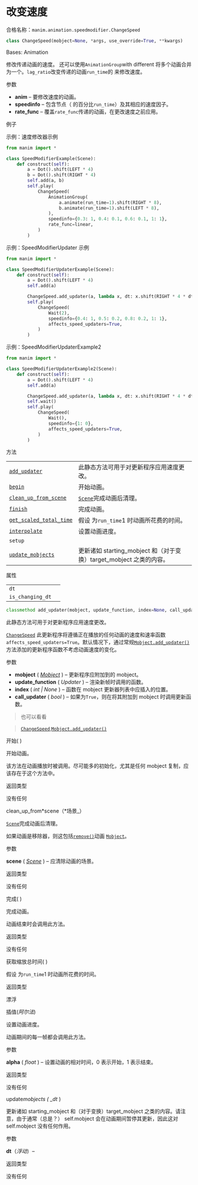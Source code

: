 # 改变速度

合格名称：`manim.animation.speedmodifier.ChangeSpeed`

```py
class ChangeSpeed(mobject=None, *args, use_override=True, **kwargs)
```

Bases: Animation

修改传递动画的速度。 还可以使用`AnimationGroup`with different 将多个动画合并为一个。`lag_ratio`改变传递的动画`run_time`的 来修改速度。

参数

- **anim** – 要修改速度的动画。
- **speedinfo** – 包含节点（ 的百分比`run_time`）及其相应的速度因子。
- **rate_func** – 覆盖`rate_func`传递的动画，在更改速度之前应用。

例子

示例：速度修改器示例

```py
from manim import *

class SpeedModifierExample(Scene):
    def construct(self):
        a = Dot().shift(LEFT * 4)
        b = Dot().shift(RIGHT * 4)
        self.add(a, b)
        self.play(
            ChangeSpeed(
                AnimationGroup(
                    a.animate(run_time=1).shift(RIGHT * 8),
                    b.animate(run_time=1).shift(LEFT * 8),
                ),
                speedinfo={0.3: 1, 0.4: 0.1, 0.6: 0.1, 1: 1},
                rate_func=linear,
            )
        )
```

示例：SpeedModifierUpdater 示例

```py
from manim import *

class SpeedModifierUpdaterExample(Scene):
    def construct(self):
        a = Dot().shift(LEFT * 4)
        self.add(a)

        ChangeSpeed.add_updater(a, lambda x, dt: x.shift(RIGHT * 4 * dt))
        self.play(
            ChangeSpeed(
                Wait(2),
                speedinfo={0.4: 1, 0.5: 0.2, 0.8: 0.2, 1: 1},
                affects_speed_updaters=True,
            )
        )
```

示例：SpeedModifierUpdaterExample2 

```py
from manim import *

class SpeedModifierUpdaterExample2(Scene):
    def construct(self):
        a = Dot().shift(LEFT * 4)
        self.add(a)

        ChangeSpeed.add_updater(a, lambda x, dt: x.shift(RIGHT * 4 * dt))
        self.wait()
        self.play(
            ChangeSpeed(
                Wait(),
                speedinfo={1: 0},
                affects_speed_updaters=True,
            )
        )
```


方法

|||
|-|-|
[`add_updater`]()|此静态方法可用于对更新程序应用速度更改。
[`begin`]()|开始动画。
[`clean_up_from_scene`]()|[`Scene`]()完成动画后清理。
[`finish`]()|完成动画。
[`get_scaled_total_time`]()|假设 为`run_time`1 时动画所花费的时间。
[`interpolate`]()|设置动画进度。
`setup`|
[`update_mobjects`]()|更新诸如 starting_mobject 和（对于变换）target_mobject 之类的内容。


属性

|||
|-|-|
`dt`|
`is_changing_dt`|


```py
classmethod add_updater(mobject, update_function, index=None, call_updater=False)
```

此静态方法可用于对更新程序应用速度更改。

[`ChangeSpeed`]() 此更新程序将遵循正在播放的任何动画的速度和速率函数`affects_speed_updaters=True`。默认情况下，通过常规[`Mobject.add_updater()`]()方法添加的更新程序函数不考虑动画速度的变化。

参数

- **mobject** ( [_Mobject_]() ) – 更新程序应附加到的 mobject。
- **update_function** ( _Updater_ ) – 渲染新帧时调用的函数。
- **index** ( _int_ _|_ _None_ ) – 函数在 mobject 更新器列表中应插入的位置。
- **call_updater** ( _bool_ ) – 如果为`True`，则在将其附加到 mobject 时调用更新函数。

> 也可以看看

> [`ChangeSpeed`](),[`Mobject.add_updater()`]()

开始( )

开始动画。

该方法在动画播放时被调用。尽可能多的初始化，尤其是任何 mobject 复制，应该存在于这个方法中。

返回类型

没有任何

clean_up_from*scene（*场景\_）

[`Scene`]()完成动画后清理。

如果动画是移除器，则这包括[`remove()`]()动画 [`Mobject`]()。

参数

**scene** ( [_Scene_]() ) – 应清除动画的场景。

返回类型

没有任何

完成( )

完成动画。

动画结束时会调用此方法。

返回类型

没有任何

获取缩放总时间( )

假设 为`run_time`1 时动画所花费的时间。

返回类型

漂浮

插值(_阿尔法_)

设置动画进度。

动画期间的每一帧都会调用此方法。

参数

**alpha** ( _float_ ) – 设置动画的相对时间，0 表示开始，1 表示结束。

返回类型

没有任何

update*mobjects ( \_dt* )

更新诸如 starting_mobject 和（对于变换）target_mobject 之类的内容。请注意，由于通常（总是？） self.mobject 会在动画期间暂停其更新，因此这对 self.mobject 没有任何作用。

参数

**dt**（_浮动_）–

返回类型

没有任何

